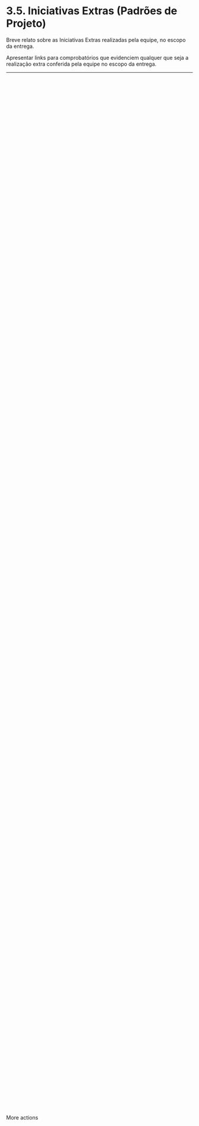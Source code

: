 
# 3.5. Iniciativas Extras (Padrões de Projeto)

Breve relato sobre as Iniciativas Extras realizadas pela equipe, no escopo da entrega.

Apresentar links para comprobatórios que evidenciem qualquer que seja a realização extra conferida pela equipe no escopo da entrega.

---

<div class="svg-embed-container" data-svg-path="../../assets/test.svg" data-title="Diagrama de Exemplo" style="height: 70vh;"></div>More actions

<div class="image-embed-container" data-image-path="../../assets/gato.png" data-title="Minha Imagem Incrível" style="height: 70vh;"></div>






## Entidades Principais e Seus Papéis

O sistema é centrado em algumas **entidades principais**:

* **Pessoa**: Uma classe abstrata que serve como base para **PessoaCuidador** e **PessoaMonitorada**, definindo atributos comuns como nome, gênero, CPF e data de nascimento. Cada pessoa tem um **Contato** e um **Endereço** associados.
* **Pessoa Monitorada**: Representa o indivíduo que está sendo monitorado. Pode ter um histórico de **Monitoramentos**, e sua situação atual pode ser verificada. Uma Pessoa Monitorada utiliza um ou mais **Sensores**.
* **Pessoa Cuidador**: O indivíduo responsável por monitorar uma ou mais **Pessoas Monitoradas**. Recebe **Notificações** e pode confirmar seu recebimento.
* **Sensor**: Um dispositivo que coleta dados para o monitoramento, com atributos como ID, tipo e localização. É crucial que esteja calibrado para leituras precisas.
* **Monitoramento**: Representa um registro de dados coletados por um **Sensor** em um determinado momento, incluindo a situação detectada (ex: "QuedaDetectada", "TudoBem"), variações de graus e tempo parado. Cada monitoramento está associado a um **ResultadoAnalise**.
* **ResultadoAnalise**: Contém o resultado da análise de um monitoramento, indicando o risco de queda, se deve notificar e a situação final.
* **Notificacao**: Objeto que encapsula os detalhes de um alerta (prioridade, estado, tipo de alerta) a ser enviado a um **PessoaCuidador**, utilizando um padrão Strategy para o método de envio.

---
## Fluxo de Comportamento

O comportamento do sistema pode ser compreendido através dos seguintes fluxos:

### Criação e Processamento de Monitoramento

* O **ServicoMonitoramento** é o ponto central. Ele pode **criarMonitoramento** a partir de um cuidador, uma pessoa monitorada e um sensor.
* O método **processarMonitoramento** é invocado para analisar os dados. Ele utiliza o **ServicoQueda** e o **AnalisadorPostura** para determinar se uma queda ocorreu.
* O **ServicoQueda** utiliza o **SensorValidator** para garantir que o sensor está calibrado antes de analisar os dados e gerar um **ResultadoAnalise**.
* O **AnalisadorPostura** calcula variações de ângulo e tempo parado a partir dos dados do sensor.

### Detecção de Queda e Notificação (Padrão Observer)

* Quando o **ServicoMonitoramento** processa um **Monitoramento** e o **ResultadoAnalise** indica uma situação crítica (ex: "QuedaDetectada"), ele atua como um "Subject" ou "Publisher" no padrão Observer.
* Ele **notificaObservadores** (implementações da interface **ListenerQueda**).
* O **NotificadorCuidador** (um observador) é acionado e, por sua vez, cria uma **Notificacao** baseada no **ResultadoAnalise** para o **PessoaCuidador** associado.
* O **RegistradorLog** (outro observador) também é acionado para registrar o evento de queda no sistema.

### Envio de Notificações (Padrão Strategy)

* A **Notificacao** é configurada com uma estratégia de envio (ex: SMS, Email, Push) definida pelo atributo **tipoAlerta**.
* Quando o método **enviar()** da **Notificacao** é chamado, ela delega a tarefa à sua **estrategia** de envio (implementação de **IEnvio**).
* As classes **EstrategiaSMS**, **EstrategiaEmail**, e **EstrategiaPush** implementam a lógica específica para enviar notificações via seus respectivos canais.
* O **PessoaCuidador** tem um método **receberNotificacao** e **confirmarRecebimento**.

---
## Relações e Dependências Chave

* **Associações**: Pessoas (**Cuidador** e **Monitorada**) se associam a **Contato** e **Endereço**. Uma **Pessoa Monitorada** possui histórico de **Monitoramentos** e é monitorada por um ou mais **Pessoas Cuidadoras**. **Pessoas Monitoradas** utilizam **Sensores**.
* **Dependências**: O **ServicoMonitoramento** depende de **ServicoQueda**, **AnalisadorPostura**, **Notificacao**, **Monitoramento**, **PessoaCuidador** e **PessoaMonitorada**. O **ServicoQueda** depende do **SensorValidator** e gera **ResultadoAnalise**.
* **Herança**: **PessoaCuidador** e **PessoaMonitorada** herdam de **Pessoa**. As estratégias de envio (**EstrategiaSMS**, **EstrategiaEmail**, **EstrategiaPush**) implementam a interface **IEnvio**. Os ouvintes de queda (**NotificadorCuidador**, **RegistradorLog**) implementam a interface **ListenerQueda**.
